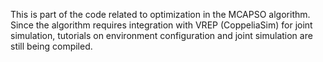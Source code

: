 This is part of the code related to optimization in the MCAPSO algorithm. Since the algorithm requires integration with VREP (CoppeliaSim) for joint simulation, tutorials on environment configuration and joint simulation are still being compiled.
